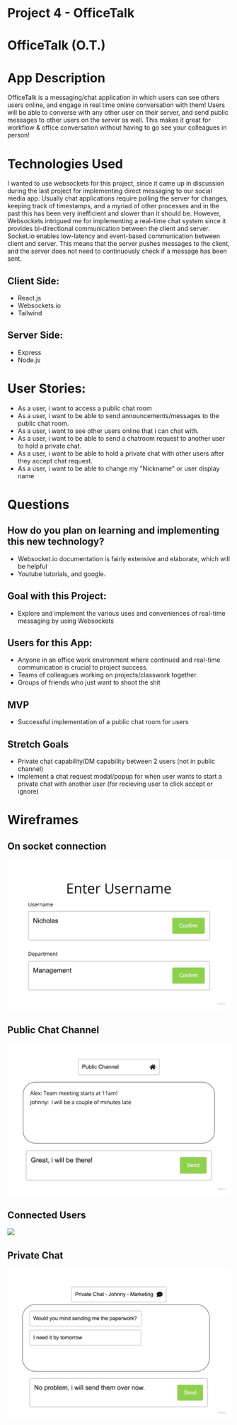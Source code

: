 # Project 4 - OfficeTalk

# OfficeTalk (O.T.)

# App Description
OfficeTalk is a messaging/chat application in which users can see others users online, and engage in real time online conversation with them! Users will be able to converse with any other user on their server, and send public messages to other users on the server as well. This makes it great for workflow & office conversation without having to go see your colleagues in person!

# Technologies Used
I wanted to use websockets for this project, since it came up in discussion during the last project for implementing direct messaging to our social media app. Usually chat applications require polling the server for changes, keeping track of timestamps, and a myriad of other processes and in the past this has been very inefficient and slower than it should be. However, Websockets intrigued me for implementing a real-time chat system since it provides bi-directional communication between the client and server. Socket.io enables low-latency and event-based communication between client and server. This means that the server pushes messages to the client, and the server does not need to continuously check if a message has been sent.

## Client Side:
* React.js
* Websockets.io
* Tailwind

## Server Side:
* Express
* Node.js

# User Stories:
* As a user, i want to access a public chat room
* As a user, i want to be able to send announcements/messages to the public chat room.
* As a user, i want to see other users online that i can chat with.
* As a user, i want to be able to send a chatroom request to another user to hold a private chat.
* As a user, i want to be able to hold a private chat with other users after they accept chat request.
* As a user, i want to be able to change my "Nickname" or user display name

# Questions
## How do you plan on learning and implementing this new technology?
* Websocket.io documentation is fairly extensive and elaborate, which will be helpful
* Youtube tutorials, and google.

## Goal with this Project:
* Explore and implement the various uses and conveniences of real-time messaging by using Websockets

## Users for this App:
* Anyone in an office work environment where continued and real-time communication is crucial to project success.
* Teams of colleagues working on projects/classwork together.
* Groups of friends who just want to shoot the shit

## MVP
* Successful implementation of a public chat room for users

## Stretch Goals
* Private chat capability/DM capability between 2 users (not in public channel)
* Implement a chat request modal/popup for when user wants to start a private chat with another user (for recieving user to click accept or ignore)

# Wireframes

## On socket connection
![](./wireframes/p4socketconnection.jpg)

## Public Chat Channel
![](./wireframes/publicchannel.jpg)

## Connected Users
![](./wireframes/connectedusers.jpg)

## Private Chat
![](./wireframes/privatechat.jpg)